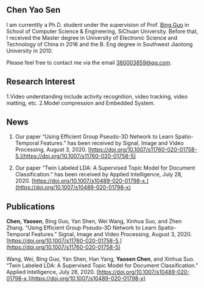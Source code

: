 ## Chen Yao Sen

I am currenttly a Ph.D. student under the supervision of Prof. [Bing Guo](http://sw.scu.edu.cn/info/1194/4575.htm) in School of Computer Science & Engineering, SiChuan University. Before that, I received the Master degree in University of Electronic Science and Technology of China in 2016 and the B. Eng degree in Southwest Jiaotong University in 2010.

Please feel free to contact me via the email 380003859@qq.com.

## Research Interest

1.Video understanding include activity recognition, video tracking, video matting, etc.
2.Model compression and Embedded System. 

## News

1. Our paper “Using Efficient Group Pseudo-3D Network to Learn Spatio-Temporal Features.” has been received by Signal, Image and Video Processing, August 3, 2020. [https://doi.org/10.1007/s11760-020-01758-5.](https://doi.org/10.1007/s11760-020-01758-5)

2. Our paper “Twin Labeled LDA: A Supervised Topic Model for Document Classification.” has been received by Applied Intelligence, July 28, 2020. [https://doi.org/10.1007/s10489-020-01798-x.](https://doi.org/10.1007/s10489-020-01798-x)

## Publications

**Chen, Yaosen**, Bing Guo, Yan Shen, Wei Wang, Xinhua Suo, and Zhen Zhang. “Using Efficient Group Pseudo-3D Network to Learn Spatio-Temporal Features.” Signal, Image and Video Processing, August 3, 2020. [https://doi.org/10.1007/s11760-020-01758-5.](https://doi.org/10.1007/s11760-020-01758-5)

Wang, Wei, Bing Guo, Yan Shen, Han Yang, **Yaosen Chen**, and Xinhua Suo. “Twin Labeled LDA: A Supervised Topic Model for Document Classification.” Applied Intelligence, July 28, 2020. [https://doi.org/10.1007/s10489-020-01798-x.](https://doi.org/10.1007/s10489-020-01798-x)
